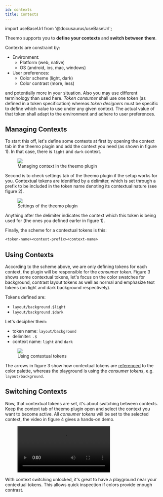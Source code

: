 ```yaml
---
id: contexts
title: Contexts
---
```


import useBaseUrl from '@docusaurus/useBaseUrl';

Theemo supports you to **define your contexts** and **switch between them**.

Contexts are constraint by:

- Environment:
  - Platform (web, native)
  - OS (android, ios, mac, windows)
- User preferences:
  - Color scheme (light, dark)
  - Color contrast (more, less)

and potentially more in your situation. Also you may use different terminology
than used here. _Token consumer_ shall use one token (as defined in a token
specification) whereas _token designers_ must be specific to define which value to
use under any given context. The actual value of that token shall adapt to the
environment and adhere to user preferences.

## Managing Contexts

To start this off, let's define some contexts at first by opening the context
tab in the theemo plugin and add the context you need (as shown in figure 1). In
that case, there is `light` and `dark` context.

<figure class="f-50">
  <img src={useBaseUrl('/img/fp-contexts.png')} />
  <figcaption>Managing context in the theemo plugin</figcaption>
</figure>

Second is to check settings tab of the theemo plugin if the setup works for you.
Contextual tokens are identified by a delimiter, which is set through a prefix
to be included in the token name denoting its contextual nature (see figure 2).

<figure class="f-50">
  <img src={useBaseUrl('/img/fp-settings.png')} />
  <figcaption>Settings of the theemo plugin</figcaption>
</figure>

Anything after the delimiter indicates the context which this token is being
used for (the ones you defined earler in figure 1).

Finally, the scheme for a contextual tokens is this:

```txt
<token-name><context-prefix><context-name>
```

## Using Contexts

According to the scheme above, we are only defining tokens for each context, the
plugin will be responsible for the _consumer token_. Figure 3 shows some
contextual tokens, let's focus on the color swatches for background, contrast
layout tokens as well as normal and emphasize text tokens (on light
and dark background respectively).

Tokens defined are:

- `layout/background.$light`
- `layout/background.$dark`

Let's decipher them:

- token name: `layout/background`
- delimiter: `.$`
- context name: `light` and `dark`

<figure class="f-90">
  <img src={useBaseUrl('/img/contexts-with-arrows.png')} />
  <figcaption>Using contextual tokens</figcaption>
</figure>

The arrows in figure 3 show how contextual tokens are [referenced](./references)
to the color palette, whereas the playground is using the _consumer tokens_,
e.g. `layout/background`.

## Switching Contexts

Now, that contextual tokens are set, it's about switching between contexts. Keep
the context tab of theemo plugin open and select the context you want to become
active. All _consumer tokens_ will be set to the selected context, the video in
figure 4 gives a hands-on demo.

<figure>
  <video src={useBaseUrl('/img/context-switching.mp4')} controls />
  <figcaption>Switching contexts</figcaption>
</figure>

With context switching unlocked, it's great to have a playground near your
contextual tokens. This allows quick inspection if colors provide enough
contrast.
